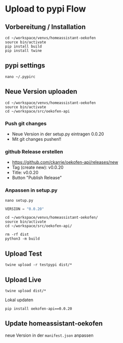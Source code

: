 # Upload to pypi Flow
## Vorbereitung / Installation
```
cd ~/workspace/venvs/homeassistant-oekofen
source bin/activate
pip install build
pip install twine
```

## pypi settings 
```
nano ~/.pypirc
```

## Neue Version uploaden
```
cd ~/workspace/venvs/homeassistant-oekofen
source bin/activate
cd ~/workspace/src/oekofen-api
```

### Push git changes
- Neue Version in der setup.py eintragen 0.0.20
- Mit git changes pushen!!

### github Release erstellen
- https://github.com/ckarrie/oekofen-api/releases/new
- Tag (create new): v0.0.20
- Title: v0.0.20
- Button "Publish Release"

### Anpassen in setup.py
```
nano setup.py
```
```python
VERSION = "0.0.20"

```

```
cd ~/workspace/venvs/homeassistant-oekofen/
source bin/activate
cd ~/workspace/src/oekofen-api/

rm -rf dist
python3 -m build
```

## Upload Test
```
twine upload -r testpypi dist/*
```

## Upload Live
```
twine upload dist/*
```

Lokal updaten

```
pip install oekofen-api==0.0.20
```

## Update homeassistant-oekofen
neue Version in der `manifest.json` anpassen
